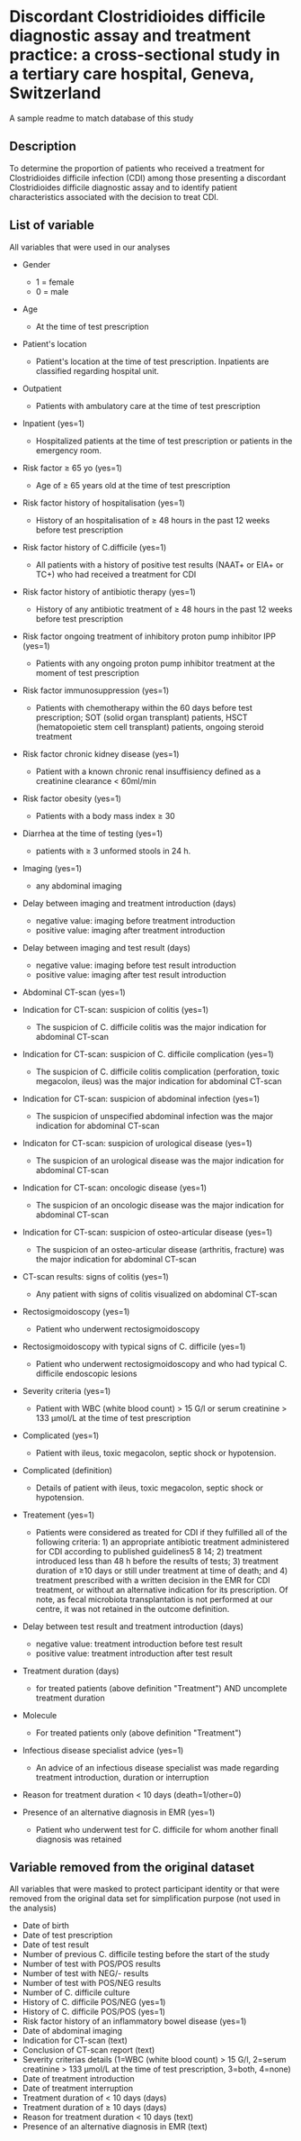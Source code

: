 #  Discordant Clostridioides difficile diagnostic assay and treatment practice: a cross-sectional study in a tertiary care hospital, Geneva, Switzerland 
A sample readme to match database of this study

## Description
To determine the proportion of patients who received a treatment for Clostridioides difficile infection (CDI) among those presenting a discordant Clostridioides difficile diagnostic assay and to identify patient characteristics associated with the decision to treat CDI. 

## List of variable 
All variables that were used in our analyses

- Gender
  - 1 = female
  - 0 = male 
  
- Age
  - At the time of test prescription
  
- Patient's location 
  - Patient's location at the time of test prescription. Inpatients are classified regarding hospital unit. 
  
- Outpatient
  - Patients with ambulatory care at the time of test prescription
  
- Inpatient (yes=1)
  - Hospitalized patients at the time of test prescription or patients in the emergency room. 
  
- Risk factor ≥ 65 yo (yes=1)
  - Age of ≥ 65 years old at the time of test prescription
  
- Risk factor history of hospitalisation (yes=1)
  - History of an hospitalisation of ≥ 48 hours in the past 12 weeks before test prescription 
  
- Risk factor history of C.difficile (yes=1)
  - All patients with a history of positive test results (NAAT+ or EIA+ or TC+) who had received a treatment for CDI 

- Risk factor history of antibiotic therapy (yes=1) 
  - History of any antibiotic treatment of ≥ 48 hours in the past 12 weeks before test prescription 
  
- Risk factor ongoing treatment of inhibitory proton pump inhibitor IPP (yes=1)
  - Patients with any ongoing proton pump inhibitor treatment at the moment of test prescription 

- Risk factor immunosuppression (yes=1)
  - Patients with chemotherapy within the 60 days before test prescription; SOT (solid organ transplant) patients, HSCT (hematopoietic stem cell transplant) patients, ongoing steroid treatment 
  
- Risk factor chronic kidney disease (yes=1)
  - Patient with a known chronic renal insuffisiency defined as a creatinine clearance < 60ml/min 
  
- Risk factor obesity (yes=1)
  - Patients with a body mass index ≥ 30 
  
- Diarrhea at the time of testing (yes=1)
  - patients with ≥ 3 unformed stools in 24 h. 

- Imaging (yes=1)
  - any abdominal imaging
  
- Delay between imaging and treatment introduction (days)
  - negative value: imaging before treatment introduction
  - positive value: imaging after treatment introduction 
  
- Delay between imaging and test result (days)
  - negative value: imaging before test result introduction
  - positive value: imaging after test result introduction
  
- Abdominal CT-scan (yes=1)

- Indication for CT-scan: suspicion of colitis (yes=1)
  - The suspicion of C. difficile colitis was the major indication for abdominal CT-scan
  
- Indication for CT-scan: suspicion of C. difficile complication (yes=1)
  - The suspicion of C. difficile colitis complication (perforation, toxic megacolon, ileus) was the major indication for abdominal CT-scan
  
- Indication for CT-scan: suspicion of abdominal infection (yes=1)
  - The suspicion of unspecified abdominal infection was the major indication for abdominal CT-scan
  
- Indicaton for CT-scan: suspicion of urological disease (yes=1)
  - The suspicion of an urological disease was the major indication for abdominal CT-scan
  
- Indication for CT-scan: oncologic disease (yes=1)
  - The suspicion of an oncologic disease was the major indication for abdominal CT-scan
  
- Indication for CT-scan: suspicion of osteo-articular disease (yes=1)
  - The suspicion of an osteo-articular disease (arthritis, fracture) was the major indication for abdominal CT-scan
  
- CT-scan results: signs of colitis (yes=1)
  - Any patient with signs of colitis visualized on abdominal CT-scan
  
- Rectosigmoidoscopy (yes=1)
  - Patient who underwent rectosigmoidoscopy 
  
- Rectosigmoidoscopy with typical signs of C. difficile (yes=1)
  - Patient who underwent rectosigmoidoscopy and who had typical C. difficile endoscopic lesions
  
- Severity criteria (yes=1)
  - Patient with WBC (white blood count) > 15 G/l or serum creatinine > 133 µmol/L at the time of test prescription
  
- Complicated (yes=1)
  - Patient with ileus, toxic megacolon, septic shock or hypotension.
  
- Complicated (definition)
  - Details of patient with ileus, toxic megacolon, septic shock or hypotension.
  
- Treatement (yes=1) 
  - Patients were considered as treated for CDI if they fulfilled all of the following criteria: 1) an appropriate antibiotic treatment administered for CDI according to published guidelines5 8 14; 2) treatment introduced less than 48 h before the results of tests; 3) treatment duration of  ≥10 days or still under treatment at time of death; and 4) treatment prescribed with a written decision in the EMR for CDI treatment, or without an alternative indication for its prescription. Of note, as fecal microbiota transplantation is not performed at our centre, it was not retained in the outcome definition.

- Delay between test result and treatment introduction (days)
  - negative value: treatment introduction before test result 
  - positive value: treatment introduction after test result
  
- Treatment duration (days)
  - for treated patients (above definition "Treatment") AND uncomplete treatment duration   
 
- Molecule
  - For treated patients only (above definition "Treatment")
  
- Infectious disease specialist advice (yes=1)
  - An advice of an infectious disease specialist was made regarding treatment introduction, duration or interruption
  
- Reason for treatment duration < 10 days (death=1/other=0)
  
- Presence of an alternative diagnosis in EMR (yes=1) 
  - Patient who underwent test for C. difficile for whom another finall diagnosis was retained 


## Variable removed from the original dataset 
All variables that were masked to protect participant identity or that were removed from the original data set for simplification purpose (not used in the analysis)

- Date of birth
- Date of test prescription
- Date of test result
- Number of previous C. difficile testing before the start of the study
- Number of test with POS/POS results
- Number of test with NEG/- results
- Number of test with POS/NEG results
- Number of C. difficile culture 
- History of C. difficile POS/NEG (yes=1)
- History of C. difficile POS/POS (yes=1)
- Risk factor history of an inflammatory bowel disease (yes=1)
- Date of abdominal imaging
- Indication for CT-scan (text)
- Conclusion of CT-scan report (text)
- Severity criterias details (1=WBC (white blood count) > 15 G/l, 2=serum creatinine > 133 µmol/L at the time of test prescription, 3=both, 4=none)
- Date of treatment introduction
- Date of treatment interruption  
- Treatment duration of < 10 days (days)
- Treatment duration of ≥ 10 days (days)
- Reason for treatment duration < 10 days (text)
- Presence of an alternative diagnosis in EMR (text) 
